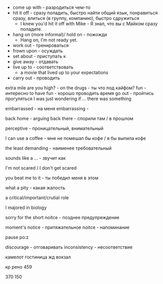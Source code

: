 - come up with - разродиться чем-то
- hit it off - сразу поладить, быстро найти общий язык, понравиться сразу, влиться (в группу, компанию), быстро сдружиться
	- I knew you'd hit it off with Mike - Я знал, что вы с Майком сразу поладите.
- hang on (more informal)/ hold on - пожожди
	- Hang on, I'm not ready yet.
- work out - тренироваться
- frown upon - осуждать
- set about - приступать к
- give away - отдавать
- live up to - соответствовать
	- a movie that lived up to your expectations
- carry out - проводить

extra mile
are you high? - on the drugs - ты что под кайфом?
fun - интересно
to have fun - хорошо проводить время
go out - пройтись прогуляться
I was just wondering if ...
there was something

embarrassed - на меня
embarrassing - 

back home - 
arguing back there - спорили там / в прошлом

perceptive - проницательный, внимательный

I can use a coffee - мне не помешал бы кофе / я бы выпила кофе

the least demanding - наименее требовательный

sounds like a ... - звучит как

I'm not scared / I don't get scared

you beat me to it - ты победил меня в этом

what a pity - какая жалость

a critical/important/crutial role

I majored in biology

sorry for the short noitce - позднее предупреждение

moment's notice - притяжательное
noitce - напоминание

pause po:z

discourage - отговаривать
inconsistency - несоответствие

камелот гостиница
жд вокзал 

кр рено 459

370
150
